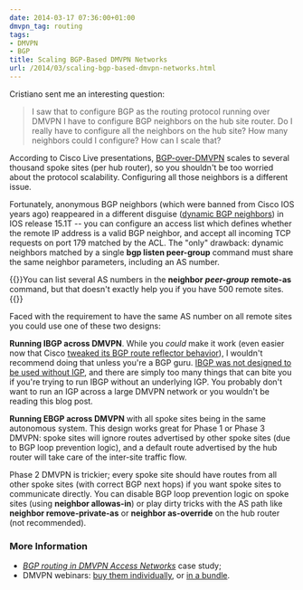 ```yaml
---
date: 2014-03-17 07:36:00+01:00
dmvpn_tag: routing
tags:
- DMVPN
- BGP
title: Scaling BGP-Based DMVPN Networks
url: /2014/03/scaling-bgp-based-dmvpn-networks.html
---
```

Cristiano sent me an interesting question:

> I saw that to configure BGP as the routing protocol running over DMVPN I have to configure BGP neighbors on the hub site router. Do I really have to configure all the neighbors on the hub site? How many neighbors could I configure? How can I scale that?

According to Cisco Live presentations, [BGP-over-DMVPN](/2011/01/using-bgp-in-phase-1-dmvpn-network.html) scales to several thousand spoke sites (per hub router), so you shouldn't be too worried about the protocol scalability. Configuring all those neighbors is a different issue.
<!--more-->
Fortunately, anonymous BGP neighbors (which were banned from Cisco IOS years ago) reappeared in a different disguise ([dynamic BGP neighbors](http://www.cisco.com/c/en/us/td/docs/ios-xml/ios/iproute_bgp/configuration/15-mt/irg-15-mt-book/irg-dynamic-neighbor.html)) in IOS release 15.1T -- you can configure an access list which defines whether the remote IP address is a valid BGP neighbor, and accept all incoming TCP requests on port 179 matched by the ACL. The "only" drawback: dynamic neighbors matched by a single **bgp listen peer-group** command must share the same neighbor parameters, including an AS number.

{{<note>}}You can list several AS numbers in the **neighbor** ***peer-group*** **remote-as** command, but that doesn't exactly help you if you have 500 remote sites.{{</note>}}

Faced with the requirement to have the same AS number on all remote sites you could use one of these two designs:

**Running IBGP across DMVPN**. While you *could* make it work (even easier now that Cisco [tweaked its BGP route reflector behavior](/2014/04/changes-in-ibgp-next-hop-processing.html)), I wouldn't recommend doing that unless you're a BGP guru. [IBGP was not designed to be used without IGP](/2011/08/ibgp-or-ebgp-in-enterprise-network.html), and there are simply too many things that can bite you if you're trying to run IBGP without an underlying IGP. You probably don't want to run an IGP across a large DMVPN network or you wouldn't be reading this blog post.

**Running EBGP across DMVPN** with all spoke sites being in the same autonomous system. This design works great for Phase 1 or Phase 3 DMVPN: spoke sites will ignore routes advertised by other spoke sites (due to BGP loop prevention logic), and a default route advertised by the hub router will take care of the inter-site traffic flow.

Phase 2 DMVPN is trickier; every spoke site should have routes from all other spoke sites (with correct BGP next hops) if you want spoke sites to communicate directly. You can disable BGP loop prevention logic on spoke sites (using **neighbor allowas-in**) or play dirty tricks with the AS path like **neighbor remove-private-as** or **neighbor as-override** on the hub router (not recommended).

### More Information

-   [*BGP routing in DMVPN Access Networks*](http://www.ipspace.net/BGP_Routing_in_DMVPN_Access_Network) case study;
-   DMVPN webinars: [buy them individually](http://www.ipspace.net/Roadmap/VPN_webinars), or [in a bundle](http://www.ipspace.net/DMVPN_trilogy).

